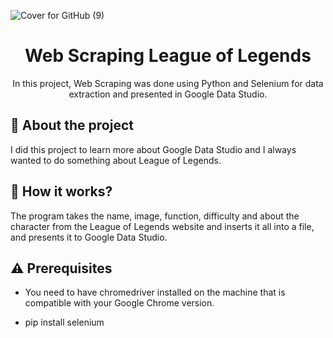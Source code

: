 ![Cover for GitHub (9)](https://user-images.githubusercontent.com/51414398/129489692-03f0c56e-0afa-4d5b-b731-223d01a9db43.png)


<h1 align="center">Web Scraping League of Legends</h2>
<p align="center">In this project, Web Scraping was done using Python and Selenium for data extraction and presented in Google Data Studio.</p>

## :rocket: About the project

I did this project to learn more about Google Data Studio and I always wanted to do something about League of Legends.

## :wrench: How it works?

The program takes the name, image, function, difficulty and about the character from the League of Legends website and inserts it all into a file, and presents it to Google Data Studio.

## :warning: Prerequisites

- You need to have chromedriver installed on the machine that is compatible with your Google Chrome version.

- pip install selenium
